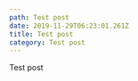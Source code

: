 ```yaml
---
path: Test post
date: 2019-11-29T06:23:01.261Z
title: Test post
category: Test post
---
```

Test post

